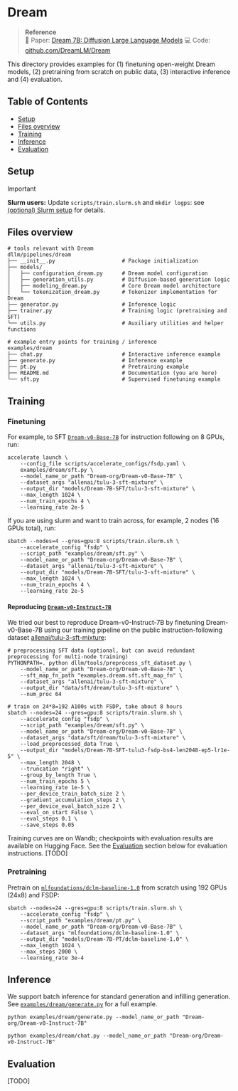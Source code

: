 # Dream

> **Reference**  
> 📄 Paper: [Dream 7B: Diffusion Large Language Models](https://arxiv.org/abs/2508.15487)
> 💻 Code: [github.com/DreamLM/Dream](https://github.com/DreamLM/Dream)

<!-- This directory provides examples for finetuning open-weight Dream models, reproducing Dream by training from scratch on public data (pretraining & finetuning), and batch sampling for generation tasks. -->
This directory provides examples for (1) finetuning open-weight Dream models, (2) pretraining from scratch on public data, (3) interactive inference and (4) evaluation.

## Table of Contents
- [Setup](#setup)
- [Files overview](#files-overview)
- [Training](#training)
    <!-- - [Finetuning Dream-v0-Base-7B](#finetuning-dream-v0-base-7b)
    - [Pretraining from scratch](#pretraining-from-scratch) -->
- [Inference](#inference)
- [Evaluation](#evaluation)

## Setup
> [!IMPORTANT]  
> **Slurm users:** Update `scripts/train.slurm.sh` and `mkdir logps`: see [(optional) Slurm setup](/README.md/#optional-slurm-setup) for details.
>


##  Files overview
```
# tools relevant with Dream
dllm/pipelines/dream
├── __init__.py                     # Package initialization
├── models/
│   ├── configuration_dream.py      # Dream model configuration
│   ├── generation_utils.py         # Diffusion-based generation logic
│   ├── modeling_dream.py           # Core Dream model architecture
│   └── tokenization_dream.py       # Tokenizer implementation for Dream
├── generator.py                    # Inference logic
├── trainer.py                      # Training logic (pretraining and SFT)
└── utils.py                        # Auxiliary utilities and helper functions

# example entry points for training / inference
examples/dream
├── chat.py                         # Interactive inference example
├── generate.py                     # Inference example
├── pt.py                           # Pretraining example
├── README.md                       # Documentation (you are here)
└── sft.py                          # Supervised finetuning example
```
<!-- > [!NOTE]
>  We slightly modified [`modeling_dream.py`](/dllm/pipelines/dream/models/modeling_dream.py) so that the `model.forward()` supports 2-D attention masks. We recommend loading models with `dllm.utils.get_tokenizer`; otherwise `import dllm` before calling `AutoModel.from_pretrained` to ensure the correct models from `dllm` are used. 
> 
> We fixed bugs in `chat_template` and standardize `mask_token` through `dllm.utils.get_tokenizer`. If you use `AutoTokenizer`, keep in mind to set `chat_template` and `mask_token` appropriately yourselves. -->

## Training

<!-- > [!NOTE]
> Here are some useful tips for training.
> - Use a subset of data: `--dataset_args "allenai/tulu-3-sft-mixture[train:10000,test:1000]"`; 
> 
> - Concatenate datasets: `--dataset_args "allenai/tulu-3-sft-mixture|HuggingFaceTB/smoltalk"`;
>
> - Train with LoRA and 4bit quantization: `--load_in_4bit True --lora True`. -->

### Finetuning
For example, to SFT [`Dream-v0-Base-7B`](https://huggingface.co/Dream-org/Dream-v0-Base-7B) for instruction following on 8 GPUs, run:
```shell
accelerate launch \
    --config_file scripts/accelerate_configs/fsdp.yaml \
    examples/dream/sft.py \
    --model_name_or_path "Dream-org/Dream-v0-Base-7B" \
    --dataset_args "allenai/tulu-3-sft-mixture" \
    --output_dir "models/Dream-7B-SFT/tulu-3-sft-mixture" \
    --max_length 1024 \
    --num_train_epochs 4 \
    --learning_rate 2e-5
```
If you are using slurm and want to train across, for example, 2 nodes (16 GPUs total), run:
```shell
sbatch --nodes=4 --gres=gpu:8 scripts/train.slurm.sh \
    --accelerate_config "fsdp" \
    --script_path "examples/dream/sft.py" \
    --model_name_or_path "Dream-org/Dream-v0-Base-7B" \
    --dataset_args "allenai/tulu-3-sft-mixture" \
    --output_dir "models/Dream-7B-SFT/tulu-3-sft-mixture" \
    --max_length 1024 \
    --num_train_epochs 4 \
    --learning_rate 2e-5
```

<!-- **Reproducing [Dream-v0-Instruct-7B](https://huggingface.co/Dream-org/Dream-v0-Base-7B)**. We tried our best to reproduce Dream-v0-Instruct-7B by finetuning Dream-v0-Base-7B using our training pipeline on the public instruction-following dataset [allenai/tulu-3-sft-mixture](https://huggingface.co/datasets/allenai/tulu-3-sft-mixture): -->
#### Reproducing [`Dream-v0-Instruct-7B`](https://huggingface.co/Dream-org/Dream-v0-Base-7B)
We tried our best to reproduce Dream-v0-Instruct-7B by finetuning Dream-v0-Base-7B using our training pipeline on the public instruction-following dataset [allenai/tulu-3-sft-mixture](https://huggingface.co/datasets/allenai/tulu-3-sft-mixture):

```shell
# preprocessing SFT data (optional, but can avoid redundant preprocessing for multi-node training)
PYTHONPATH=. python dllm/tools/preprocess_sft_dataset.py \
    --model_name_or_path "Dream-org/Dream-v0-Base-7B" \
    --sft_map_fn_path "examples.dream.sft.sft_map_fn" \
    --dataset_args "allenai/tulu-3-sft-mixture" \
    --output_dir "data/sft/dream/tulu-3-sft-mixture" \
    --num_proc 64

# train on 24*8=192 A100s with FSDP, take about 8 hours
sbatch --nodes=24 --gres=gpu:8 scripts/train.slurm.sh \
    --accelerate_config "fsdp" \
    --script_path "examples/dream/sft.py" \
    --model_name_or_path "Dream-org/Dream-v0-Base-7B" \
    --dataset_args "data/sft/dream/tulu-3-sft-mixture" \
    --load_preprocessed_data True \
    --output_dir "models/Dream-7B-SFT-tulu3-fsdp-bs4-len2048-ep5-lr1e-5" \
    --max_length 2048 \
    --truncation "right" \
    --group_by_length True \
    --num_train_epochs 5 \
    --learning_rate 1e-5 \
    --per_device_train_batch_size 2 \
    --gradient_accumulation_steps 2 \
    --per_device_eval_batch_size 2 \
    --eval_on_start False \
    --eval_steps 0.1 \
    --save_steps 0.05
```
Training curves are on Wandb; checkpoints with evaluation results are available on Hugging Face. See the [Evaluation](#evaluation) section below for evaluation instructions.
[TODO]

### Pretraining
<!-- > [!NOTE]
> This is an educational example demonstrating how to reproduce Dream pretraining and finetuning on public data. We do not guarantee performance comparable to the official Dream models. -->

Pretrain on [`mlfoundations/dclm-baseline-1.0`](https://huggingface.co/datasets/mlfoundations/dclm-baseline-1.0) from scratch using 192 GPUs (24x8) and FSDP:
```shell
sbatch --nodes=24 --gres=gpu:8 scripts/train.slurm.sh \
    --accelerate_config "fsdp" \
    --script_path "examples/dream/pt.py" \
    --model_name_or_path "Dream-org/Dream-v0-Base-7B" \
    --dataset_args "mlfoundations/dclm-baseline-1.0" \
    --output_dir "models/Dream-7B-PT/dclm-baseline-1.0" \
    --max_length 1024 \
    --max_steps 2000 \
    --learning_rate 3e-4
```

## Inference
We support batch inference for standard generation and infilling generation.
See [`examples/dream/generate.py`](/examples/dream/generate.py) for a full example.
```shell
python examples/dream/generate.py --model_name_or_path "Dream-org/Dream-v0-Instruct-7B"
```
<!-- We also support interactive multi-turn dialogue with visualization.
See [`examples/dream/chat.py`](/examples/dream/chat.py) for a full example. -->
```shell
python examples/dream/chat.py --model_name_or_path "Dream-org/Dream-v0-Instruct-7B"
```

## Evaluation
[TODO]
